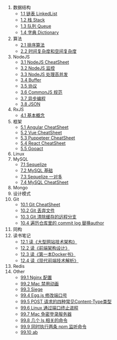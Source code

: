 1. 数据结构
    + [1.1 链表 LinkedList](./docs/1.%20数据结构/1.1%20链表%20LinkedList.md)
    + [1.2 栈 Stack](./docs/1.%20数据结构/1.2%20栈%20Stack.md)
    + [1.3 队列 Queue](./docs/1.%20数据结构/1.3%20队列%20Queue.md)
    + [1.4 字典 Dictionary](./docs/1.%20数据结构/1.4%20字典%20Dictionary.md)
1. 算法
    + [2.1 排序算法](./docs/2.%20算法/2.1%20排序算法.md)
    + [2.2 时间复杂度和空间复杂度](./docs/2.%20算法/2.2%20时间复杂度和空间复杂度.md)
1. NodeJS
    + [3.1 NodeJS CheatSheet](./docs/3.%20NodeJS/3.1%20NodeJS%20CheatSheet.md)
    + [3.2 NodeJS 监控](./docs/3.%20NodeJS/3.2%20NodeJS%20监控.md)
    + [3.3 NodeJS 处理高并发](./docs/3.%20NodeJS/3.3%20NodeJS%20处理高并发.md)
    + [3.4 Buffer](./docs/3.%20NodeJS/3.4%20Buffer.md)
    + [3.5 协议](./docs/3.%20NodeJS/3.5%20协议.md)
    + [3.6 CommonJS 规范](./docs/3.%20NodeJS/3.6%20CommonJS.md)
    + [3.7 异步编程](./docs/3.%20NodeJS/3.7%20异步编程.md)
    + [3.8 JSON](./docs/3.%20NodeJS/3.8%20JSON.md)
1. RxJS
    + [4.1 基本概念](./docs/4.%20RxJS/4.1%20基本概念.md)
1. 框架
    + [5.1 Angular CheatSheet](./docs/5.%20框架/5.1%20Angular%20CheatSheet.md)
    + [5.2 Vue CheatSheet](./docs/5.%20框架/5.2%20Vue%20CheatSheet.md)
    + [5.3 Puppeteer CheatSheet](./docs/5.%20框架/5.3%20Puppeteer%20CheatSheet.md)
    + [5.4 React CheatSheet](./docs/5.%20框架/5.4%20React%20CheatSheet.md)
    + [5.5 Gooact](./docs/5.%20框架/5.5%20Gooact.md)
1. Linux
1. MySQL
    + [7.1 Sequelize](./docs/7.%20MySQL/7.1%20Sequelize.md)
    + [7.2 MySQL 基础](./docs/7.%20MySQL/7.2%20MySQL%20基础.md)
    + [7.3 Sequelize 一对多](./docs/7.%20MySQL/7.3%20Sequelize%20一对多.md)
    + [7.4 MySQL CheatSheet](./docs/7.%20MySQL/7.4%20MySQL%20CheatSheet.md)
1. Mongo
1. 设计模式
1. Git
    + [10.1 Git CheatSheet](./docs/10.%20Git/10.1%20Git%20CheatSheet.md)
    + [10.2 Git 丢弃文件](./docs/10.%20Git/10.2%20Git%20丢弃文件.md)
    + [10.3 Git 清除缓存的远程分支](./docs/10.%20Git/10.3%20Git%20清除缓存的远程分支.md)
    + [10.4 遍历仓库里的 commit log 替换author](./docs/10.%20Git/10.4%20遍历仓库里的%20commit%20log%20替换author.md)
1. 同构
1. 读书笔记
    + [12.1 读《大型网站技术架构》](./docs/12.%20读书笔记/12.1%20读《大型网站技术架构》.md)
    + [12.2 读《前端架构设计》](./docs/12.%20读书笔记/12.2%20读《前端架构设计》.md)
    + [12.3 读《第一本Docker书》](./docs/12.%20读书笔记/12.3%20读《第一本Docker书》.md)
    + [12.4 读《现代前端技术解析》](./docs/12.%20读书笔记/12.4%20读《现代前端技术解析》.md)
1. Redis
1. Other
    + [99.1 Nginx 配置](./docs/99.%20Other/99.1%20Nginx%20配置.md)
    + [99.2 Mac 禁用动画](./docs/99.%20Other/99.2%20Mac%20禁用动画.md)
    + [99.3 Siege](./docs/99.%20Other/99.3%20Siege.md)
    + [99.4 Egg.js 修改端口号](./docs/99.%20Other/99.4%20Egg.js%20修改端口号.md)
    + [99.5 POST 请求的四种常见Content-Type类型](./docs/99.%20Other/99.5%20POST%20请求的四种常见Content-Type类型.md)
    + [99.6 Linux 通过端口终止进程](./docs/99.%20Other/99.6%20Linux%20通过端口终止进程.md)
    + [99.7 Mac 免密登录服务器](./docs/99.%20Other/99.7%20Mac%20免密登录服务器.md)
    + [99.8 几个 ls 相关的命令](./docs/99.%20Other/99.8%20几个%20ls%20相关的命令.md)
    + [99.9 同时执行两条 npm 监听命令](./docs/99.%20Other/99.9%20同时执行两条%20npm%20监听命令.md)
    + [99.10 ab](./docs/99.%20Other/99.10%20ab.md)

